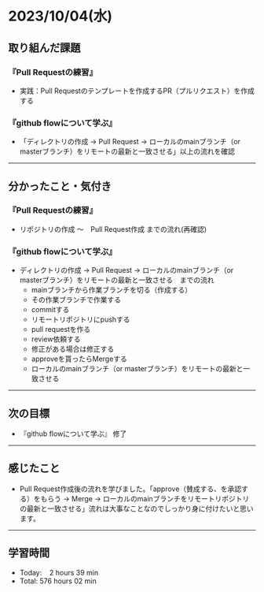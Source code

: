 # 2023/10/04(水) 

## 取り組んだ課題
### 『Pull Requestの練習』
- 実践：Pull Requestのテンプレートを作成するPR（プルリクエスト）を作成する
### 『github flowについて学ぶ』
- 「ディレクトリの作成 → Pull Request → ローカルのmainブランチ（or masterブランチ）をリモートの最新と一致させる」以上の流れを確認
---

## 分かったこと・気付き
### 『Pull Requestの練習』
- リポジトリの作成 〜　Pull Request作成 までの流れ(再確認) 
### 『github flowについて学ぶ』
- ディレクトリの作成 → Pull Request → ローカルのmainブランチ（or masterブランチ）をリモートの最新と一致させる　までの流れ
  - mainブランチから作業ブランチを切る（作成する）
  - その作業ブランチで作業する
  - commitする
  - リモートリポジトリにpushする
  - pull requestを作る
  - review依頼する
  - 修正がある場合は修正する
  - approveを貰ったらMergeする
  - ローカルのmainブランチ（or masterブランチ）をリモートの最新と一致させる
---

## 次の目標
- 『github flowについて学ぶ』 修了
---

## 感じたこと
- Pull Request作成後の流れを学びました。「approve（賛成する、を承認する）をもらう → Merge → ローカルのmainブランチをリモートリポジトリの最新と一致させる」流れは大事なことなのでしっかり身に付けたいと思います。

---

## 学習時間
- Today:&nbsp;&nbsp;&nbsp; 2 hours 39 min
- Total: 576 hours 02 min
